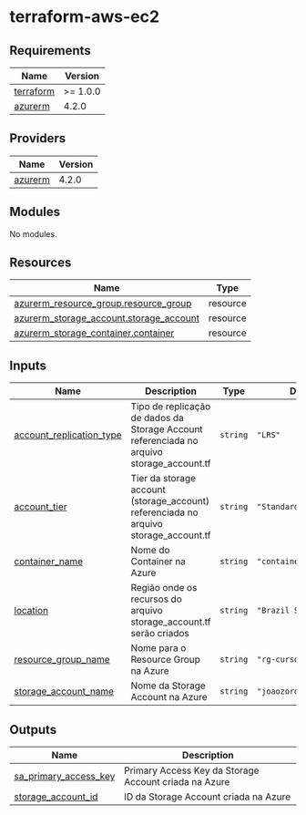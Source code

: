 # terraform-aws-ec2
<!-- BEGIN_TF_DOCS -->
## Requirements

| Name | Version |
|------|---------|
| <a name="requirement_terraform"></a> [terraform](#requirement\_terraform) | >= 1.0.0 |
| <a name="requirement_azurerm"></a> [azurerm](#requirement\_azurerm) | 4.2.0 |

## Providers

| Name | Version |
|------|---------|
| <a name="provider_azurerm"></a> [azurerm](#provider\_azurerm) | 4.2.0 |

## Modules

No modules.

## Resources

| Name | Type |
|------|------|
| [azurerm_resource_group.resource_group](https://registry.terraform.io/providers/hashicorp/azurerm/4.2.0/docs/resources/resource_group) | resource |
| [azurerm_storage_account.storage_account](https://registry.terraform.io/providers/hashicorp/azurerm/4.2.0/docs/resources/storage_account) | resource |
| [azurerm_storage_container.container](https://registry.terraform.io/providers/hashicorp/azurerm/4.2.0/docs/resources/storage_container) | resource |

## Inputs

| Name | Description | Type | Default | Required |
|------|-------------|------|---------|:--------:|
| <a name="input_account_replication_type"></a> [account\_replication\_type](#input\_account\_replication\_type) | Tipo de replicação de dados da Storage Account referenciada no arquivo storage\_account.tf | `string` | `"LRS"` | no |
| <a name="input_account_tier"></a> [account\_tier](#input\_account\_tier) | Tier da storage account (storage\_account) referenciada no arquivo storage\_account.tf | `string` | `"Standard"` | no |
| <a name="input_container_name"></a> [container\_name](#input\_container\_name) | Nome do Container na Azure | `string` | `"container-terraform"` | no |
| <a name="input_location"></a> [location](#input\_location) | Região onde os recursos do arquivo storage\_account.tf serão criados | `string` | `"Brazil South"` | no |
| <a name="input_resource_group_name"></a> [resource\_group\_name](#input\_resource\_group\_name) | Nome para o Resource Group na Azure | `string` | `"rg-curso-terraform"` | no |
| <a name="input_storage_account_name"></a> [storage\_account\_name](#input\_storage\_account\_name) | Nome da Storage Account na Azure | `string` | `"joaozordanterraform"` | no |

## Outputs

| Name | Description |
|------|-------------|
| <a name="output_sa_primary_access_key"></a> [sa\_primary\_access\_key](#output\_sa\_primary\_access\_key) | Primary Access Key da Storage Account criada na Azure |
| <a name="output_storage_account_id"></a> [storage\_account\_id](#output\_storage\_account\_id) | ID da Storage Account criada na Azure |
<!-- END_TF_DOCS -->